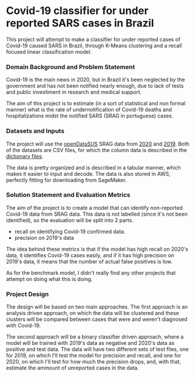 # Covid-19 classifier for under reported SARS cases in Brazil
This project will attempt to make a classifier for under reported cases of Covid-19 caused SARS in Brazil, through K-Means clustering and a recall focused linear classification model.

### Domain Background and Problem Statement

Covid-19 is the main news in 2020, but in Brazil it's been neglected by the government and has not been notified nearly enough, due to lack of tests and public investiment in research and medical support.

The aim of this project is to estimate (in a sort of statistical and non formal manner) what is the rate of undernotification of Covid-19 deaths and hospitalizations midst the notified SARS (SRAG in portuguese) cases.

### Datasets and Inputs

The project will use the [openDataSUS](https://opendatasus.saude.gov.br/) SRAG data from [2020](https://opendatasus.saude.gov.br/dataset/bd-srag-2020) and [2019](https://opendatasus.saude.gov.br/dataset/bd-srag-2019). Both of the datasets are CSV files, for which the column data is described in the [dictionary files](./dictionary_files).

The data is pretty organized and is described in a tabular manner, which makes it easier to input and decode. The data is also stored in AWS, perfectly fitting for downloading from SageMaker.

### Solution Statement and Evaluation Metrics

The aim of the project is to create a model that can identify non-reported Covid-19 data from SRAG data. This data is not labelled (since it's not been identified), so the evaluation will be split into 2 parts.

- recall on identifying Covid-19 confirmed data.
- precision on 2019's data

The idea behind these metrics is that if the model has high recall on 2020's data, it identifies Covid-19 cases easily, and if it has high precision on 2019's data, it means that the number of actual false positives is low.

As for the benchmark model, I didn't really find any other projects that attempt on doing what this is doing.

### Project Design

The design will be based on two main approaches. The first approach is an analysis driven approach, on which the data will be clustered and these clusters will be compared between cases that were and weren't diagnosed with Covid-19.

The second approach will be a binary classifier driven approach, where a model will be trained with 2019's data as negative and 2020's data as positive and test data. The data will have two different sets of test files, one for 2019, on which I'll test the model for precision and recall, and one for 2020, on which I'll test for how much the precision drops, and, with that, estimate the ammount of unreported cases in the data.  